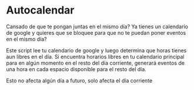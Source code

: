 Autocalendar
=============

Cansado de que te pongan juntas en el mismo día? Ya tienes un calendario de google y quieres que
se bloquee para que no te puedan poner eventos en el mismo día?

Este script lee tu calendario de google y luego determina que horas tienes aun libres en el día.
Si encuentra horarios libres en tu calendario principal para en algún momento en el resto del día
corriente, generará eventos de una hora en cada espacio disponible para el resto del día.

Esto no afecta algún día a futuro, solo afecta el día corriente
